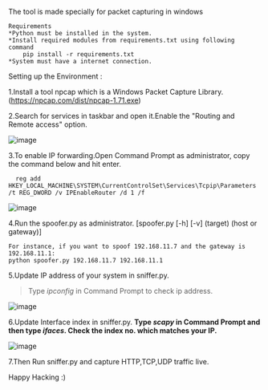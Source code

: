 The tool is made specially for packet capturing in windows
~~~~~~~~~~~~~~~~~~~~~~~~~~~~~~~~~~~~~~~~~~~~~~~~~~~~~~~~~~~~~~~~~~~~~~~~~~~~~~~~~~~~~~~~~~~~~~~~~~~~~~~~~~~~~~~~~~~~~~~~~~~~~~~~~~~~~~
Requirements
*Python must be installed in the system.
*Install required modules from requirements.txt using following command
	pip install -r requirements.txt
*System must have a internet connection.
~~~~~~~~~~~~~~~~~~~~~~~~~~~~~~~~~~~~~~~~~~~~~~~~~~~~~~~~~~~~~~~~~~~~~~~~~~~~~~~~~~~~~~~~~~~~~~~~~~~~~~~~~~~~~~~~~~~~~~~~~~~~~~~~~~~~~~
Setting up the Environment <Windows>:

1.Install a tool npcap which is a Windows Packet Capture Library. (https://npcap.com/dist/npcap-1.71.exe)

2.Search for services in taskbar and open it.Enable the "Routing and Remote access" option.

![image](https://user-images.githubusercontent.com/98183318/207122289-7213964d-8b52-4cc0-9449-244a65596d33.png)

 
3.To enable IP forwarding.Open Command Prompt as administrator, copy the command below and hit enter.
~~~~~~~~~~~~~~~~~~~~~~~~~~~~~~~~~~~~~~~~~~~~~~~~~~~~~~~~~~~~~~~~~~~~~~~~~~~~~~~~~~~~~~~~~~~~~~~~~~~~~~~~~~~~~~~~~~~~~~~~~~~~~~~~~~~~~~
  reg add HKEY_LOCAL_MACHINE\SYSTEM\CurrentControlSet\Services\Tcpip\Parameters /t REG_DWORD /v IPEnableRouter /d 1 /f
~~~~~~~~~~~~~~~~~~~~~~~~~~~~~~~~~~~~~~~~~~~~~~~~~~~~~~~~~~~~~~~~~~~~~~~~~~~~~~~~~~~~~~~~~~~~~~~~~~~~~~~~~~~~~~~~~~~~~~~~~~~~~~~~~~~~~~
![image](https://user-images.githubusercontent.com/98183318/207124464-42bd8122-6779-4e44-bc20-e5f54419dc46.png)

  
4.Run the spoofer.py as administrator. [spoofer.py [-h] [-v] (target) (host or gateway)] 
~~~~~~~~~~~~~~~~~~~~~~~~~~~~~~~~~~~~~~~~~~~~~~~~~~~~~~~~~~~~~~~~~~~~~~~~~~~~~~~~~~~~~~~~~~~~~~~~~~~~~~~~~~~~~~~~~~~~~~~~~~~~~~~~~~~~~~
For instance, if you want to spoof 192.168.11.7 and the gateway is 192.168.11.1: 
python spoofer.py 192.168.11.7 192.168.11.1
~~~~~~~~~~~~~~~~~~~~~~~~~~~~~~~~~~~~~~~~~~~~~~~~~~~~~~~~~~~~~~~~~~~~~~~~~~~~~~~~~~~~~~~~~~~~~~~~~~~~~~~~~~~~~~~~~~~~~~~~~~~~~~~~~~~~~~

5.Update IP address of your system in sniffer.py. 
>Type *ipconfig* in Command Prompt to check ip address.

![image](https://user-images.githubusercontent.com/98183318/207125999-2984c3a5-f505-45f2-bd0f-3c3b5c4dd382.png)

6.Update Interface index in sniffer.py. **Type _scapy_ in Command Prompt and then type _ifaces_. Check the index no. which matches your IP.**

![image](https://user-images.githubusercontent.com/98183318/207127415-fa101197-d050-445d-880f-0669112afa40.png)

7.Then Run sniffer.py and capture HTTP,TCP,UDP traffic live.

Happy Hacking :)
